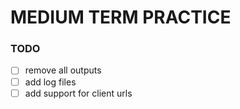 # MEDIUM TERM PRACTICE

### TODO

+ [ ] remove all outputs
+ [ ] add log files
+ [ ] add support for client urls
